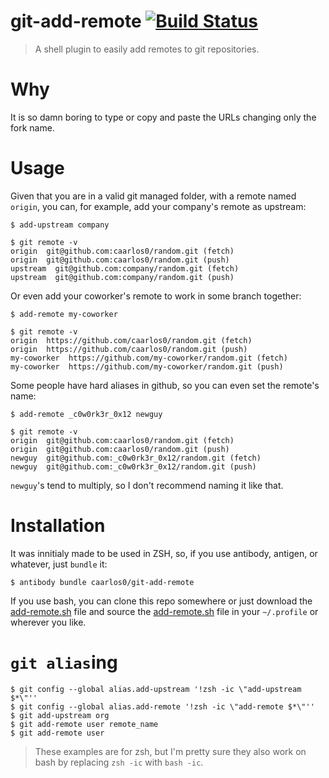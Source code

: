 # git-add-remote [![Build Status](https://travis-ci.org/caarlos0/git-add-remote.svg?branch=master)](https://travis-ci.org/caarlos0/git-add-remote)

> A shell plugin to easily add remotes to git repositories.

# Why

It is so damn boring to type or copy and paste the URLs changing only the
fork name.

# Usage

Given that you are in a valid git managed folder, with a remote named `origin`,
you can, for example, add your company's remote as upstream:

```console
$ add-upstream company

$ git remote -v
origin  git@github.com:caarlos0/random.git (fetch)
origin  git@github.com:caarlos0/random.git (push)
upstream  git@github.com:company/random.git (fetch)
upstream  git@github.com:company/random.git (push)
```

Or even add your coworker's remote to work in some branch together:

```console
$ add-remote my-coworker

$ git remote -v
origin  https://github.com/caarlos0/random.git (fetch)
origin  https://github.com/caarlos0/random.git (push)
my-coworker  https://github.com/my-coworker/random.git (fetch)
my-coworker  https://github.com/my-coworker/random.git (push)
```

Some people have hard aliases in github, so you can even set the remote's name:

```console
$ add-remote _c0w0rk3r_0x12 newguy

$ git remote -v
origin  git@github.com:caarlos0/random.git (fetch)
origin  git@github.com:caarlos0/random.git (push)
newguy  git@github.com:_c0w0rk3r_0x12/random.git (fetch)
newguy  git@github.com:_c0w0rk3r_0x12/random.git (push)
```

`newguy`'s tend to multiply, so I don't recommend naming it like that.

# Installation

It was innitialy made to be used in ZSH, so, if you use antibody, antigen, or
whatever, just `bundle` it:

```console
$ antibody bundle caarlos0/git-add-remote
```

If you use bash, you can clone this repo somewhere or just download the
[add-remote.sh](/add-remote.sh) file and source the
[add-remote.sh](/add-remote.sh) file in your `~/.profile` or wherever you like.


# `git alias`ing

```console
$ git config --global alias.add-upstream '!zsh -ic \"add-upstream $*\"''
$ git config --global alias.add-remote '!zsh -ic \"add-remote $*\"''
$ git add-upstream org
$ git add-remote user remote_name
$ git add-remote user
```

> These examples are for zsh, but I'm pretty sure they also work on bash by
replacing `zsh -ic` with `bash -ic`.
